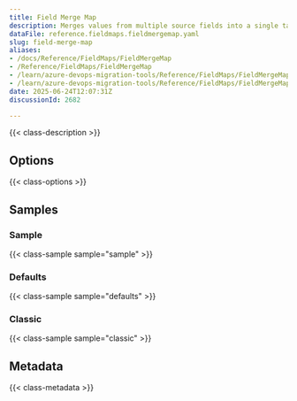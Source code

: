 ```yaml
---
title: Field Merge Map
description: Merges values from multiple source fields into a single target field using a specified format template.
dataFile: reference.fieldmaps.fieldmergemap.yaml
slug: field-merge-map
aliases:
- /docs/Reference/FieldMaps/FieldMergeMap
- /Reference/FieldMaps/FieldMergeMap
- /learn/azure-devops-migration-tools/Reference/FieldMaps/FieldMergeMap
- /learn/azure-devops-migration-tools/Reference/FieldMaps/FieldMergeMap/index.md
date: 2025-06-24T12:07:31Z
discussionId: 2682

---
```

{{< class-description >}}

## Options

{{< class-options >}}

## Samples

### Sample

{{< class-sample sample="sample" >}}

### Defaults

{{< class-sample sample="defaults" >}}

### Classic

{{< class-sample sample="classic" >}}

## Metadata

{{< class-metadata >}}
